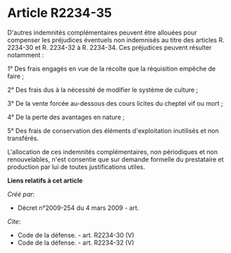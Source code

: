 # Article R2234-35

D'autres indemnités complémentaires peuvent être allouées pour compenser les préjudices éventuels non indemnisés au titre des
articles R. 2234-30 et R. 2234-32 à R. 2234-34. Ces préjudices peuvent résulter notamment : 

1° Des frais engagés en vue de la récolte que la réquisition empêche de faire ; 

2° Des frais dus à la nécessité de modifier le système de culture ; 

3° De la vente forcée au-dessous des cours licites du cheptel vif ou mort ; 

4° De la perte des avantages en nature ; 

5° Des frais de conservation des éléments d'exploitation inutilisés et non transférés.

L'allocation de ces indemnités complémentaires, non périodiques et non renouvelables, n'est consentie que sur demande
formelle du prestataire et production par lui de toutes justifications utiles.

**Liens relatifs à cet article**

_Créé par_:

  - Décret n°2009-254 du 4 mars 2009 - art.

_Cite_:

  - Code de la défense. - art. R2234-30 (V)
  - Code de la défense. - art. R2234-32 (V)
